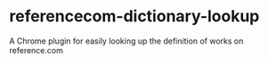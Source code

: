 # referencecom-dictionary-lookup
A Chrome plugin for easily looking up the definition of works on reference.com
